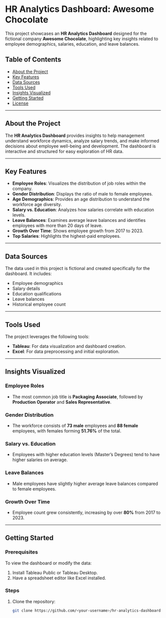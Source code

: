 # HR Analytics Dashboard: Awesome Chocolate

This project showcases an **HR Analytics Dashboard** designed for the fictional company **Awesome Chocolate**, highlighting key insights related to employee demographics, salaries, education, and leave balances.

## Table of Contents
- [About the Project](#about-the-project)
- [Key Features](#key-features)
- [Data Sources](#data-sources)
- [Tools Used](#tools-used)
- [Insights Visualized](#insights-visualized)
- [Getting Started](#getting-started)
- [License](#license)

---

## About the Project

The **HR Analytics Dashboard** provides insights to help management understand workforce dynamics, analyze salary trends, and make informed decisions about employee well-being and development. The dashboard is interactive and structured for easy exploration of HR data.

---

## Key Features

- **Employee Roles**: Visualizes the distribution of job roles within the company.
- **Gender Distribution**: Displays the ratio of male to female employees.
- **Age Demographics**: Provides an age distribution to understand the workforce age diversity.
- **Salary vs. Education**: Analyzes how salaries correlate with education levels.
- **Leave Balances**: Examines average leave balances and identifies employees with more than 20 days of leave.
- **Growth Over Time**: Shows employee growth from 2017 to 2023.
- **Top Salaries**: Highlights the highest-paid employees.

---

## Data Sources

The data used in this project is fictional and created specifically for the dashboard. It includes:
- Employee demographics
- Salary details
- Education qualifications
- Leave balances
- Historical employee count

---

## Tools Used

The project leverages the following tools:
- **Tableau**: For data visualization and dashboard creation.
- **Excel**: For data preprocessing and initial exploration.

---

## Insights Visualized

### Employee Roles
- The most common job title is **Packaging Associate**, followed by **Production Operator** and **Sales Representative**.

### Gender Distribution
- The workforce consists of **73 male** employees and **88 female** employees, with females forming **51.76%** of the total.

### Salary vs. Education
- Employees with higher education levels (Master’s Degrees) tend to have higher salaries on average.

### Leave Balances
- Male employees have slightly higher average leave balances compared to female employees.

### Growth Over Time
- Employee count grew consistently, increasing by over **80%** from 2017 to 2023.

---

## Getting Started

### Prerequisites
To view the dashboard or modify the data:
1. Install Tableau Public or Tableau Desktop.
2. Have a spreadsheet editor like Excel installed.

### Steps
1. Clone the repository:
   ```bash
   git clone https://github.com/<your-username>/hr-analytics-dashboard.git


